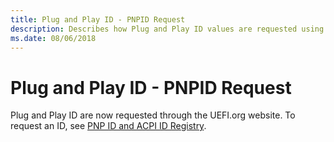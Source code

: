 ```yaml
---
title: Plug and Play ID - PNPID Request
description: Describes how Plug and Play ID values are requested using the UEFI website.
ms.date: 08/06/2018
---
```


# Plug and Play ID - PNPID Request


Plug and Play ID are now requested through the UEFI.org website. To request an ID, see [PNP ID and ACPI ID Registry](https://uefi.org/PNP_ACPI_Registry).


